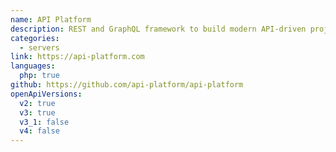 ```yaml
---
name: API Platform
description: REST and GraphQL framework to build modern API-driven projects
categories:
  - servers
link: https://api-platform.com
languages:
  php: true
github: https://github.com/api-platform/api-platform
openApiVersions:
  v2: true
  v3: true
  v3_1: false
  v4: false
---
```

